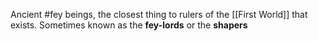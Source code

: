 Ancient #fey beings, the closest thing to rulers of the [[First World]] that exists. Sometimes known as the **fey-lords** or the **shapers**

